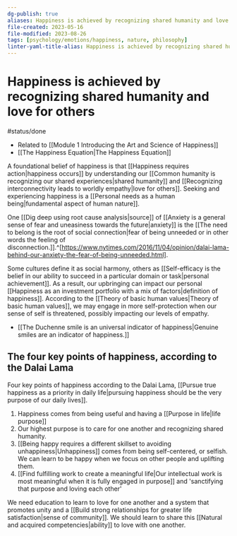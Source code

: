 ```yaml
---
dg-publish: true
aliases: Happiness is achieved by recognizing shared humanity and love for others., The nature of happiness is recognizing shared humanity and love for others., love for shared humanity, feelings of connection with others, recognizing shared humanity, Happiness occurs through shared understanding of humanity and love for others., love for common humanity, recognizing shared humanity and love for others
file-created: 2023-05-16
file-modified: 2023-08-26
tags: [psychology/emotions/happiness, nature, philosophy]
linter-yaml-title-alias: Happiness is achieved by recognizing shared humanity and love for others.
---
```


# Happiness is achieved by recognizing shared humanity and love for others

#status/done

- Related to [[Module 1 Introducing the Art and Science of Happiness]]
- [[The Happiness Equation|The Happiness Equation]]

A foundational belief of happiness is that [[Happiness requires action|happiness occurs]] by understanding our [[Common humanity is recognizing our shared experiences|shared humanity]] and [[Recognizing interconnectivity leads to worldly empathy|love for others]]. Seeking and experiencing happiness is a [[Personal needs as a human being|fundamental aspect of human nature]].

One [[Dig deep using root cause analysis|source]] of [[Anxiety is a general sense of fear and uneasiness towards the future|anxiety]] is the [[The need to belong is the root of social connection|fear of being unneeded or in other words the feeling of disconnection.]].^[https://www.nytimes.com/2016/11/04/opinion/dalai-lama-behind-our-anxiety-the-fear-of-being-unneeded.html].

Some cultures define it as social harmony, others as [[Self-efficacy is the belief in our ability to succeed in a particular domain or task|personal achievement]]. As a result, our upbringing can impact our personal [[Happiness as an investment portfolio with a mix of factors|definition of happiness]]. According to the [[Theory of basic human values|Theory of basic human values]], we may engage in more self-protection when our sense of self is threatened, possibly impacting our levels of empathy.

- [[The Duchenne smile is an universal indicator of happiness|Genuine smiles are an indicator of happiness.]]

## The four key points of happiness, according to the Dalai Lama

Four key points of happiness according to the Dalai Lama, [[Pursue true happiness as a priority in daily life|pursuing happiness should be the very purpose of our daily lives]].

1. Happiness comes from being useful and having a [[Purpose in life|life purpose]]
2. Our highest purpose is to care for one another and recognizing shared humanity.
3. [[Being happy requires a different skillset to avoiding unhappiness|Unhappiness]] comes from being self-centered, or selfish. We can learn to be happy when we focus on other people and uplifting them.
4. [[Find fulfilling work to create a meaningful life|Our intellectual work is most meaningful when it is fully engaged in purpose]] and 'sanctifying that purpose and loving each other'

We need education to learn to love for one another and a system that promotes unity and a [[Build strong relationships for greater life satisfaction|sense of community]]. We should learn to share this [[Natural and acquired competencies|ability]] to love with one another.